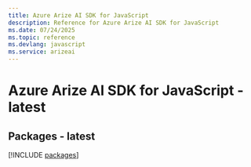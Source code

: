 ```yaml
---
title: Azure Arize AI SDK for JavaScript
description: Reference for Azure Arize AI SDK for JavaScript
ms.date: 07/24/2025
ms.topic: reference
ms.devlang: javascript
ms.service: arizeai
---
```

# Azure Arize AI SDK for JavaScript - latest
## Packages - latest
[!INCLUDE [packages](arize-ai-index.md)]